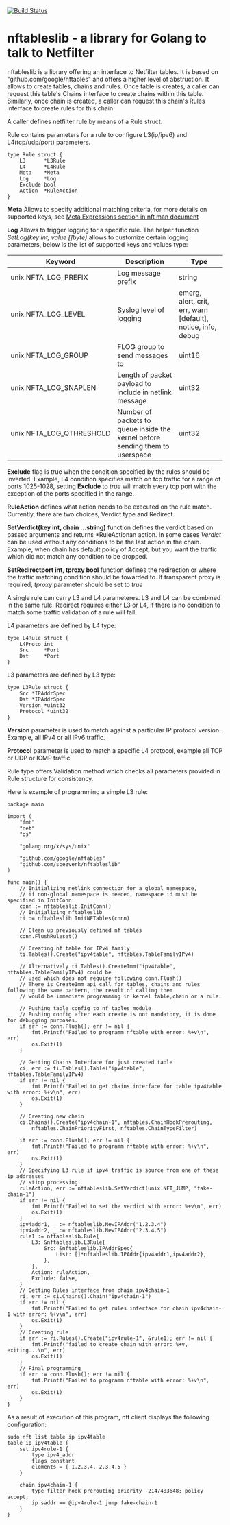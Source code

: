 [![Build Status](https://travis-ci.org/sbezverk/nftableslib.svg?branch=master)](https://travis-ci.org/sbezverk/nftableslib)
# **nftableslib** - a library for Golang to talk to Netfilter 

nftableslib is a library offering an interface to Netfilter tables. It is based on "github.com/google/nftables" and offers a higher level of abstruction. 
It allows to create tables, chains and rules. Once table is creates, a caller can request this table's Chains interface to create chains within this table.
Similarly, once chain is created, a caller can request this chain's Rules interface to create rules for this chain.

A caller defines netfilter rule by means of a Rule struct. 

Rule contains parameters for a rule to configure L3(ip/ipv6) and L4(tcp/udp/port) parameters. 

```
type Rule struct {
    L3      *L3Rule
    L4      *L4Rule
    Meta    *Meta
    Log     *Log
    Exclude bool
    Action  *RuleAction
}
```
**Meta** Allows to specify additional matching criteria, for more details on supported keys, see [Meta Expressions section in nft man document](https://www.netfilter.org/projects/nftables/manpage.html)

**Log** Allows to trigger logging for a specific rule. The helper function *SetLog(key int, value []byte)* allows to customize certain logging parameters, below is the list of supported keys and values type: 

| Keyword                  |  Description                                                                  | Type                                                             |
|--------------------------|-------------------------------------------------------------------------------|------------------------------------------|
| unix.NFTA_LOG_PREFIX     | Log message prefix                                                            | string                                                           |
| unix.NFTA_LOG_LEVEL      | Syslog level of logging                                                       | emerg, alert, crit, err, warn [default], notice, info, debug |
| unix.NFTA_LOG_GROUP      | FLOG group to send messages to                                                | uint16                                                           |
| unix.NFTA_LOG_SNAPLEN    | Length of packet payload to include in netlink message                        | uint32                                                           |
| unix.NFTA_LOG_QTHRESHOLD | Number of packets to queue inside the kernel before sending them to userspace | uint32                                                           |

**Exclude** flag is true when the condition specified by the rules should be inverted. Example, L4 condition specifies match on tcp traffic for a range of ports 1025-1028, setting **Exclude** to *true* will match every tcp port with the exception of the ports specified in the range. 

**RuleAction** defines what action needs to be executed on the rule match. Currently, there are two choices, Verdict type and Redirect.

**SetVerdict(key int, chain ...string)** function defines the verdict based on passed arguments and returns *RuleActionan action. In some cases *Verdict* can be used without any conditions to be the last action in the chain. Example, when chain has default policy of Accept, but you want the traffic which did not match any condition to be dropped.

**SetRedirectport int, tproxy bool** function defines the redirection or where the traffic matching condition should be fowarded to. If transparent proxy is required, *tproxy* parameter should be set to *true*


A single rule can carry L3 and L4 parameteres. L3 and L4 can be combined in the same rule. 
Redirect requires either L3 or L4, if there is no condition to match some traffic validation of a rule will fail.

L4 parameters are defined by L4 type:
```
type L4Rule struct {
	L4Proto int
	Src     *Port
	Dst     *Port
}
```

L3 parameters are defined by L3 type:
```
type L3Rule struct {
	Src *IPAddrSpec
	Dst *IPAddrSpec
	Version *uint32
    Protocol *uint32
}
```
**Version** parameter is used to match against a particular IP protocol version. Example, all IPv4 or all IPv6 traffic.

**Protocol** parameter is used to match a specific L4 protocol, example all TCP or UDP or ICMP traffic

Rule type offers Validation method which checks all parameters provided in Rule structure for consistency.

Here is example of programming a simple L3 rule:

```
package main

import (
	"fmt"
	"net"
	"os"

	"golang.org/x/sys/unix"

	"github.com/google/nftables"
	"github.com/sbezverk/nftableslib"
)

func main() {
	// Initializing netlink connection for a global namespace,
    // if non-global namespace is needed, namespace id must be specified in InitConn
	conn := nftableslib.InitConn()
    // Initializing nftableslib
	ti := nftableslib.InitNFTables(conn)

	// Clean up previously defined nf tables
	conn.FlushRuleset()

    // Creating nf table for IPv4 family
	ti.Tables().Create("ipv4table", nftables.TableFamilyIPv4)

    // Alternatively ti.Tables().CreateImm("ipv4table", nftables.TableFamilyIPv4) could be 
    // used which does not require following conn.Flush()
    // There is CreateImm api call for tables, chains and rules following the same pattern, the result of calling them
    // would be immediate programming in kernel table,chain or a rule.

	// Pushing table config to nf tables module
    // Pushing config after each create is not mandatory, it is done for debugging purposes.
	if err := conn.Flush(); err != nil {
		fmt.Printf("Failed to programm nftable with error: %+v\n", err)
		os.Exit(1)
	}

    // Getting Chains Interface for just created table
	ci, err := ti.Tables().Table("ipv4table", nftables.TableFamilyIPv4)
	if err != nil {
		fmt.Printf("Failed to get chains interface for table ipv4table with error: %+v\n", err)
		os.Exit(1)
	}

    // Creating new chain
	ci.Chains().Create("ipv4chain-1", nftables.ChainHookPrerouting,
		nftables.ChainPriorityFirst, nftables.ChainTypeFilter)
	
	if err := conn.Flush(); err != nil {
		fmt.Printf("Failed to programm nftable with error: %+v\n", err)
		os.Exit(1)
	}
	// Specifying L3 rule if ipv4 traffic is source from one of these ip addresses
    // stiop processing.
    ruleAction, err := nftableslib.SetVerdict(unix.NFT_JUMP, "fake-chain-1")
	if err != nil {
		fmt.Printf("Failed to set the verdict with error: %+v\n", err)
		os.Exit(1)
	}
    ipv4addr1, _ := nftableslib.NewIPAddr("1.2.3.4")
    ipv4addr2, _ := nftableslib.NewIPAddr("2.3.4.5")
	rule1 := nftableslib.Rule{
		L3: &nftableslib.L3Rule{
			Src: &nftableslib.IPAddrSpec{
				List: []*nftableslib.IPAddr{ipv4addr1,ipv4addr2},
			},
		},
        Action: ruleAction,
		Exclude: false,
	}
    // Getting Rules interface from chain ipv4chain-1
	ri, err := ci.Chains().Chain("ipv4chain-1")
	if err != nil {
		fmt.Printf("Failed to get rules interface for chain ipv4chain-1 with error: %+v\n", err)
		os.Exit(1)
	}
    // Creating rule
	if err := ri.Rules().Create("ipv4rule-1", &rule1); err != nil {
		fmt.Printf("failed to create chain with error: %+v, exiting...\n", err)
		os.Exit(1)
	}
	// Final programming
	if err := conn.Flush(); err != nil {
		fmt.Printf("Failed to programm nftable with error: %+v\n", err)
		os.Exit(1)
	}
}

```

As a result of execution of this program, nft client displays the following configuration:

```
sudo nft list table ip ipv4table
table ip ipv4table {
	set ipv4rule-1 {
		type ipv4_addr
		flags constant
		elements = { 1.2.3.4, 2.3.4.5 }
	}

	chain ipv4chain-1 {
		type filter hook prerouting priority -2147483648; policy accept;
		ip saddr == @ipv4rule-1 jump fake-chain-1
	}
}

```